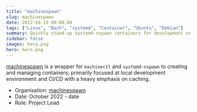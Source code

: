 ```yaml
---
title: "machinespawn"
slug: machinespawn
date: 2022-10-19 00:00:00
tags: ["Linux", "Bash", "systemd", "Container", "Ubuntu", "Debian"]
summary: Quickly stand up systemd-nspawn containers for development or CI/CD
sidebar: false
images: hero.png
hero: hero.png
---
```


[machinespawn](https://github.com/wimpysworld/machinespawn) is a wrapper for
`machinectl` and `systemd-nspawn` to creating and managing containers; primarily
focused at local development environment and CI/CD with a heavy emphasis on
caching.

  - Organisation: [machinespawn](https://github.com/wimpysworld/machinespawn)
  - Date: October 2022 - date
  - Role: Project Lead
